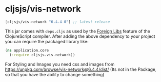 # cljsjs/vis-network

[](dependency)
```clojure
[cljsjs/vis-network "6.4.4-0"] ;; latest release
```
[](/dependency)

This jar comes with `deps.cljs` as used by the [Foreign Libs][flibs] feature
of the ClojureScript compiler. After adding the above dependency to your project
you can require the packaged library like:

```clojure
(ns application.core
  (:require cljsjs.vis-network))
```

For Styling and Images you need css and images from https://unpkg.com/browse/vis-network@6.4.4/dist/ (Its not in the Package, so that you have the ability to change something)


[flibs]: https://clojurescript.org/reference/packaging-foreign-deps
